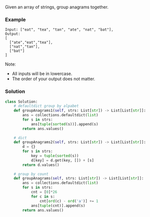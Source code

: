 Given an array of strings, group anagrams together.

### Example
```
Input: ["eat", "tea", "tan", "ate", "nat", "bat"],
Output:
[
  ["ate","eat","tea"],
  ["nat","tan"],
  ["bat"]
]
```

Note:

- All inputs will be in lowercase.
- The order of your output does not matter.

### Solution

```python
class Solution:
    # defaultdict group by alpabet
    def groupAnagrams1(self, strs: List[str]) -> List[List[str]]:
        ans = collections.defaultdict(list)
        for s in strs:
            ans[tuple(sorted(s))].append(s)
        return ans.values()
    
    # dict
    def groupAnagrams2(self, strs: List[str]) -> List[List[str]]:
        d = {}
        for s in strs:
            key = tuple(sorted(s))
            d[key] = d.get(key, []) + [s]
        return d.values()
    
    # group by count
    def groupAnagrams(self, strs: List[str]) -> List[List[str]]:
        ans = collections.defaultdict(list)
        for s in strs:
            cnt = [0]*26
            for c in s:
                cnt[ord(c) - ord('a')] += 1
            ans[tuple(cnt)].append(s)
        return ans.values()
```